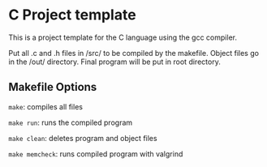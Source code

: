 # C Project template

This is a project template for the C language using the gcc compiler.

Put all .c and .h files in /src/ to be compiled by the makefile.
Object files go in the /out/ directory.
Final program will be put in root directory.

## Makefile Options

`make`: compiles all files

`make run`: runs the compiled program

`make clean`: deletes program and object files

`make memcheck`: runs compiled program with valgrind